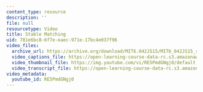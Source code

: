 ```yaml
---
content_type: resource
description: ''
file: null
resourcetype: Video
title: Stable Matching
uid: 781e6bc8-6f7e-eaec-971e-17bc4e037f96
video_files:
  archive_url: https://archive.org/download/MIT6.042JS15/MIT6_042JS15_stablematch_video2_ipod.mp4
  video_captions_file: https://open-learning-course-data-rc.s3.amazonaws.com/6-042j-mathematics-for-computer-science-spring-2015/a181f2d93cdf563e9a1cf20c56f8fa57_RE5PmdGNgj0.vtt
  video_thumbnail_file: https://img.youtube.com/vi/RE5PmdGNgj0/default.jpg
  video_transcript_file: https://open-learning-course-data-rc.s3.amazonaws.com/6-042j-mathematics-for-computer-science-spring-2015/03c504efa6564817cf33c3e2d7b31605_RE5PmdGNgj0.pdf
video_metadata:
  youtube_id: RE5PmdGNgj0
---
```

